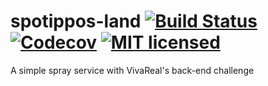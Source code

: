 # spotippos-land [![Build Status](https://travis-ci.org/victorfranz/spotippos-land.svg?branch=master)](https://travis-ci.org/victorfranz/spotippos-land) [![Codecov](https://img.shields.io/codecov/c/github/victorfranz/spotippos-land.svg?maxAge=2592000)](https://codecov.io/gh/victorfranz/spotippos-land) [![MIT licensed](https://img.shields.io/badge/license-MIT-blue.svg)](https://raw.githubusercontent.com/victorfranz/spotippos-land/master/LICENSE)
A simple spray service with VivaReal's back-end challenge
